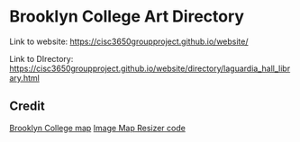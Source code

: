 # Brooklyn College Art Directory

Link to website:
https://cisc3650groupproject.github.io/website/

Link to DIrectory:
https://cisc3650groupproject.github.io/website/directory/laguardia_hall_library.html

## Credit
[Brooklyn College map](https://www.brooklyn.cuny.edu/web/about/history/masterplan.php)
[Image Map Resizer code](https://github.com/davidjbradshaw/image-map-resizer)
